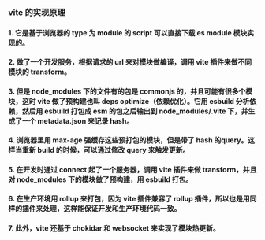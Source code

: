 ### vite 的实现原理

#### 1. 它是基于浏览器的 type 为 module 的 script 可以直接下载 es module 模块实现的。

#### 2. 做了一个开发服务，根据请求的 url 来对模块做编译，调用 vite 插件来做不同模块的 transform。

#### 3. 但是 node_modules 下的文件有的包是 commonjs 的，并且可能有很多个模块，这时 vite 做了预构建也叫 deps optimize（依赖优化）。它用 esbuild 分析依赖，然后用 esbuild 打包成 esm 的包之后输出到 node_modules/.vite 下，并生成了一个 metadata.json 来记录 hash。

#### 4. 浏览器里用 max-age 强缓存这些预打包的模块，但是带了 hash 的query。这样当重新 build 的时候，可以通过修改 query 来触发更新。

#### 5. 在开发时通过 connect 起了一个服务器，调用 vite 插件来做 transform，并且对 node_modules 下的模块做了预构建，用 esbuild 打包。

#### 6. 在生产环境用 rollup 来打包，因为 vite 插件兼容了 rollup 插件，所以也是用同样的插件来处理，这样能保证开发和生产环境代码一致。

#### 7. 此外，vite 还基于 chokidar 和 websocket 来实现了模块热更新。
